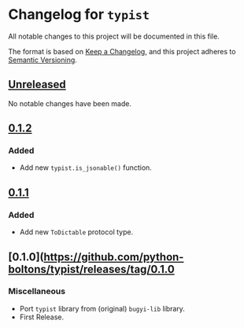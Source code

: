 # Changelog for `typist`

All notable changes to this project will be documented in this file.

The format is based on [Keep a Changelog], and this project adheres to
[Semantic Versioning].

[Keep a Changelog]: https://keepachangelog.com/en/1.0.0/
[Semantic Versioning]: https://semver.org/


## [Unreleased](https://github.com/python-boltons/typist/compare/0.1.2...HEAD)

No notable changes have been made.


## [0.1.2](https://github.com/python-boltons/typist/compare/0.1.1...0.1.2)

### Added

* Add new `typist.is_jsonable()` function.


## [0.1.1](https://github.com/python-boltons/typist/compare/0.1.0...0.1.1)

### Added

* Add new `ToDictable` protocol type.


## [0.1.0](https://github.com/python-boltons/typist/releases/tag/0.1.0

### Miscellaneous

* Port `typist` library from (original) `bugyi-lib` library.
* First Release.
